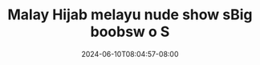 --- 
title: "Malay Hijab melayu nude show sBig boobsw o S"
description: "streaming bokeh Malay Hijab melayu nude show sBig boobsw o S tiktok   baru"
date: 2024-06-10T08:04:57-08:00
file_code: "kf8an2bcn3cq"
draft: false
cover: "1xiqhaor0mabtuc6.jpg"
tags: ["Malay", "Hijab", "melayu", "nude", "show", "sBig", "boobsw", "bokep-indo", "bokep-viral", "bokep-ig"]
length: 289
fld_id: "1392262"
foldername: "adikhfitri"
categories: ["adikhfitri"]
views: 84
---
